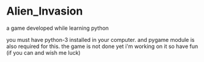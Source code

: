 # Alien_Invasion
a game developed while learning python

you must have python-3 installed in your computer.  and pygame module is also required for this. the game is not done yet i'm working on it so have fun (if you can
and wish me luck)
